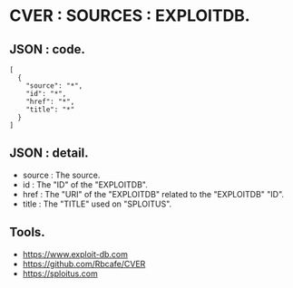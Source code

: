 # CVER : SOURCES : EXPLOITDB.

## JSON : code.

    [
      {
        "source": "*",
        "id": "*",
        "href": "*",
        "title": "*"
      }
    ]

## JSON : detail.

- source : The source.
- id : The "ID" of the "EXPLOITDB".
- href : The "URI" of the "EXPLOITDB" related to the "EXPLOITDB" "ID".
- title : The "TITLE" used on "SPLOITUS".

## Tools.

- https://www.exploit-db.com
- https://github.com/Rbcafe/CVER
- https://sploitus.com

